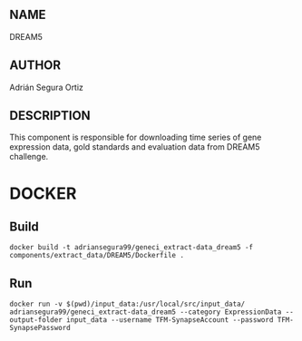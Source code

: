 ## NAME

DREAM5

## AUTHOR

Adrián Segura Ortiz

## DESCRIPTION

This component is responsible for downloading time series of gene expression data, gold standards and evaluation data from DREAM5 challenge.

# DOCKER

## Build

```
docker build -t adriansegura99/geneci_extract-data_dream5 -f components/extract_data/DREAM5/Dockerfile .
```

## Run

```
docker run -v $(pwd)/input_data:/usr/local/src/input_data/ adriansegura99/geneci_extract-data_dream5 --category ExpressionData --output-folder input_data --username TFM-SynapseAccount --password TFM-SynapsePassword
```
